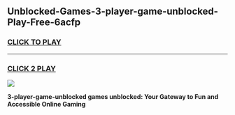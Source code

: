 
## Unblocked-Games-3-player-game-unblocked-Play-Free-6acfp
<h3>
<a href="https://premium76.site?title=3-player-game-unblocked&ref=20A">CLICK TO PLAY</a></h3>
<hr>

<h3>
<a href="https://premium76.site?title=3-player-game-unblocked&ref=20A">CLICK 2 PLAY</a>
  
</h3>

<a href="https://premium76.site?title=3-player-game-unblocked&ref=20A"><img src="https://clearcache.store/games.png"></a>


**3-player-game-unblocked games unblocked: Your Gateway to Fun and Accessible Online Gaming**
